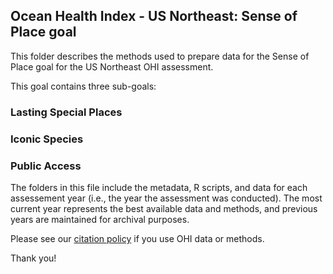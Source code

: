 ## Ocean Health Index - US Northeast: Sense of Place goal

This folder describes the methods used to prepare data for the Sense of Place goal for the US Northeast OHI assessment.

This goal contains three sub-goals:

### Lasting Special Places

### Iconic Species

### Public Access

The folders in this file include the metadata, R scripts, and data for each assessement year (i.e., the year the assessment was conducted).  The most current year represents the best available data and methods, and previous years are maintained for archival purposes.

Please see our [citation policy](http://ohi-science.org/citation-policy/) if you use OHI data or methods.

Thank you!
